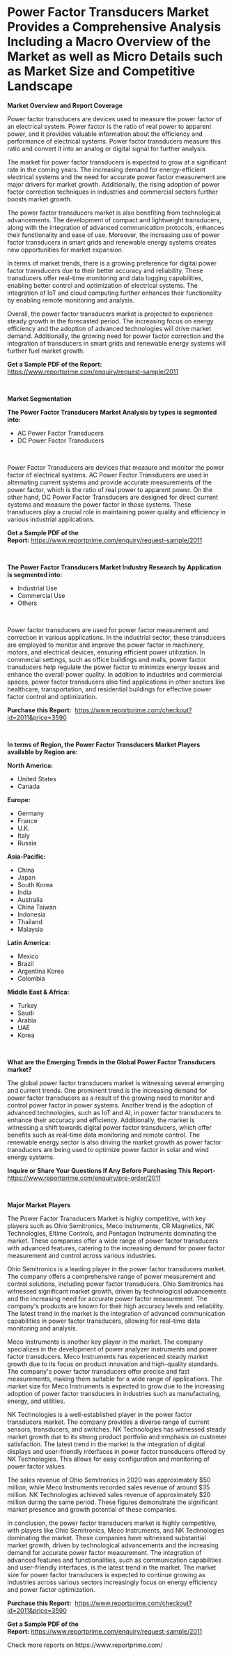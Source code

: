 <p><h1>Power Factor Transducers Market Provides a Comprehensive Analysis Including a Macro Overview of the Market as well as Micro Details such as Market Size and Competitive Landscape</h1></p><p><strong>Market Overview and Report Coverage</strong></p>
<p><p>Power factor transducers are devices used to measure the power factor of an electrical system. Power factor is the ratio of real power to apparent power, and it provides valuable information about the efficiency and performance of electrical systems. Power factor transducers measure this ratio and convert it into an analog or digital signal for further analysis.</p><p>The market for power factor transducers is expected to grow at a significant rate in the coming years. The increasing demand for energy-efficient electrical systems and the need for accurate power factor measurement are major drivers for market growth. Additionally, the rising adoption of power factor correction techniques in industries and commercial sectors further boosts market growth.</p><p>The power factor transducers market is also benefiting from technological advancements. The development of compact and lightweight transducers, along with the integration of advanced communication protocols, enhances their functionality and ease of use. Moreover, the increasing use of power factor transducers in smart grids and renewable energy systems creates new opportunities for market expansion.</p><p>In terms of market trends, there is a growing preference for digital power factor transducers due to their better accuracy and reliability. These transducers offer real-time monitoring and data logging capabilities, enabling better control and optimization of electrical systems. The integration of IoT and cloud computing further enhances their functionality by enabling remote monitoring and analysis.</p><p>Overall, the power factor transducers market is projected to experience steady growth in the forecasted period. The increasing focus on energy efficiency and the adoption of advanced technologies will drive market demand. Additionally, the growing need for power factor correction and the integration of transducers in smart grids and renewable energy systems will further fuel market growth.</p></p>
<p><strong>Get a Sample PDF of the Report:</strong> <a href="https://www.reportprime.com/enquiry/request-sample/2011">https://www.reportprime.com/enquiry/request-sample/2011</a></p>
<p>&nbsp;</p>
<p><strong>Market Segmentation</strong></p>
<p><strong>The Power Factor Transducers Market Analysis by types is segmented into:</strong></p>
<p><ul><li>AC Power Factor Transducers</li><li>DC Power Factor Transducers</li></ul></p>
<p>&nbsp;</p>
<p><p>Power Factor Transducers are devices that measure and monitor the power factor of electrical systems. AC Power Factor Transducers are used in alternating current systems and provide accurate measurements of the power factor, which is the ratio of real power to apparent power. On the other hand, DC Power Factor Transducers are designed for direct current systems and measure the power factor in those systems. These transducers play a crucial role in maintaining power quality and efficiency in various industrial applications.</p></p>
<p><strong>Get a Sample PDF of the Report:</strong>&nbsp;<a href="https://www.reportprime.com/enquiry/request-sample/2011">https://www.reportprime.com/enquiry/request-sample/2011</a></p>
<p>&nbsp;</p>
<p><strong>The Power Factor Transducers Market Industry Research by Application is segmented into:</strong></p>
<p><ul><li>Industrial Use</li><li>Commercial Use</li><li>Others</li></ul></p>
<p>&nbsp;</p>
<p><p>Power factor transducers are used for power factor measurement and correction in various applications. In the industrial sector, these transducers are employed to monitor and improve the power factor in machinery, motors, and electrical devices, ensuring efficient power utilization. In commercial settings, such as office buildings and malls, power factor transducers help regulate the power factor to minimize energy losses and enhance the overall power quality. In addition to industries and commercial spaces, power factor transducers also find applications in other sectors like healthcare, transportation, and residential buildings for effective power factor control and optimization.</p></p>
<p><strong>Purchase this Report:</strong>&nbsp; <a href="https://www.reportprime.com/checkout?id=2011&price=3590">https://www.reportprime.com/checkout?id=2011&price=3590</a></p>
<p>&nbsp;</p>
<p><strong>In terms of Region, the Power Factor Transducers Market Players available by Region are:</strong></p>
<p>
    <p> <strong> North America: </strong>
        <ul>
            <li>United States</li>
            <li>Canada</li>
        </ul>
        </p> 
    <p> <strong> Europe: </strong>
        <ul>
            <li>Germany</li>
            <li>France</li>
            <li>U.K.</li>
            <li>Italy</li>
            <li>Russia</li>
        </ul>
        </p> 
    <p> <strong> Asia-Pacific: </strong>
        <ul>
            <li>China</li>
            <li>Japan</li>
            <li>South Korea</li>
            <li>India</li>
            <li>Australia</li>
            <li>China Taiwan</li>
            <li>Indonesia</li>
            <li>Thailand</li>
            <li>Malaysia</li>
        </ul>
        </p> 
    <p> <strong> Latin America: </strong>
        <ul>
            <li>Mexico</li>
            <li>Brazil</li>
            <li>Argentina Korea</li>
            <li>Colombia</li>
        </ul>
        </p> 
    <p> <strong> Middle East & Africa: </strong>
        <ul>
            <li>Turkey</li>
            <li>Saudi</li>
            <li>Arabia</li>
            <li>UAE</li>
            <li>Korea</li>
        </ul>
    </p>
    </p>
<p>&nbsp;</p>
<p><strong>What are the Emerging Trends in the Global Power Factor Transducers market?</strong></p>
<p><p>The global power factor transducers market is witnessing several emerging and current trends. One prominent trend is the increasing demand for power factor transducers as a result of the growing need to monitor and control power factor in power systems. Another trend is the adoption of advanced technologies, such as IoT and AI, in power factor transducers to enhance their accuracy and efficiency. Additionally, the market is witnessing a shift towards digital power factor transducers, which offer benefits such as real-time data monitoring and remote control. The renewable energy sector is also driving the market growth as power factor transducers are being used to optimize power factor in solar and wind energy systems.</p></p>
<p><strong>Inquire or Share Your Questions If Any Before Purchasing This Report</strong>- <a href="https://www.reportprime.com/enquiry/pre-order/2011">https://www.reportprime.com/enquiry/pre-order/2011</a></p>
<p>&nbsp;</p>
<p><strong>Major Market Players</strong></p>
<p><p>The Power Factor Transducers Market is highly competitive, with key players such as Ohio Semitronics, Meco Instruments, CR Magnetics, NK Technologies, Eltime Controls, and Pentagon Instruments dominating the market. These companies offer a wide range of power factor transducers with advanced features, catering to the increasing demand for power factor measurement and control across various industries.</p><p>Ohio Semitronics is a leading player in the power factor transducers market. The company offers a comprehensive range of power measurement and control solutions, including power factor transducers. Ohio Semitronics has witnessed significant market growth, driven by technological advancements and the increasing need for accurate power factor measurement. The company's products are known for their high accuracy levels and reliability. The latest trend in the market is the integration of advanced communication capabilities in power factor transducers, allowing for real-time data monitoring and analysis.</p><p>Meco Instruments is another key player in the market. The company specializes in the development of power analyzer instruments and power factor transducers. Meco Instruments has experienced steady market growth due to its focus on product innovation and high-quality standards. The company's power factor transducers offer precise and fast measurements, making them suitable for a wide range of applications. The market size for Meco Instruments is expected to grow due to the increasing adoption of power factor transducers in industries such as manufacturing, energy, and utilities.</p><p>NK Technologies is a well-established player in the power factor transducers market. The company provides a diverse range of current sensors, transducers, and switches. NK Technologies has witnessed steady market growth due to its strong product portfolio and emphasis on customer satisfaction. The latest trend in the market is the integration of digital displays and user-friendly interfaces in power factor transducers offered by NK Technologies. This allows for easy configuration and monitoring of power factor values.</p><p>The sales revenue of Ohio Semitronics in 2020 was approximately $50 million, while Meco Instruments recorded sales revenue of around $35 million. NK Technologies achieved sales revenue of approximately $20 million during the same period. These figures demonstrate the significant market presence and growth potential of these companies.</p><p>In conclusion, the power factor transducers market is highly competitive, with players like Ohio Semitronics, Meco Instruments, and NK Technologies dominating the market. These companies have witnessed substantial market growth, driven by technological advancements and the increasing demand for accurate power factor measurement. The integration of advanced features and functionalities, such as communication capabilities and user-friendly interfaces, is the latest trend in the market. The market size for power factor transducers is expected to continue growing as industries across various sectors increasingly focus on energy efficiency and power factor optimization.</p></p>
<p><strong>Purchase this Report:</strong>&nbsp;&nbsp;<a href="https://www.reportprime.com/checkout?id=2011&price=3590">https://www.reportprime.com/checkout?id=2011&price=3590</a></p>
<p></p>
<p><strong>Get a Sample PDF of the Report:</strong>&nbsp;<a href="https://www.reportprime.com/enquiry/request-sample/2011">https://www.reportprime.com/enquiry/request-sample/2011</a></p>
<p>Check more reports on https://www.reportprime.com/</p>